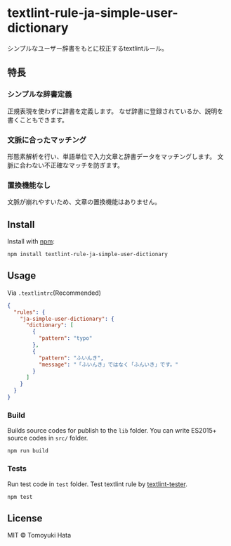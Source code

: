 # textlint-rule-ja-simple-user-dictionary

シンプルなユーザー辞書をもとに校正するtextlintルール。

## 特長

### シンプルな辞書定義

正規表現を使わずに辞書を定義します。
なぜ辞書に登録されているか、説明を書くこともできます。

### 文脈に合ったマッチング

形態素解析を行い、単語単位で入力文章と辞書データをマッチングします。
文脈に合わない不正確なマッチを防ぎます。

### 置換機能なし

文脈が崩れやすいため、文章の置換機能はありません。

## Install

Install with [npm](https://www.npmjs.com/):

    npm install textlint-rule-ja-simple-user-dictionary

## Usage

Via `.textlintrc`(Recommended)

```json
{
  "rules": {
    "ja-simple-user-dictionary": {
      "dictionary": [
        {
          "pattern": "typo"
        },
        {
          "pattern": "ふいんき",
          "message": "「ふいんき」ではなく「ふんいき」です。"
        }
      ]
    }
  }
}
```

### Build

Builds source codes for publish to the `lib` folder.
You can write ES2015+ source codes in `src/` folder.

    npm run build

### Tests

Run test code in `test` folder.
Test textlint rule by [textlint-tester](https://github.com/textlint/textlint-tester).

    npm test

## License

MIT © Tomoyuki Hata

